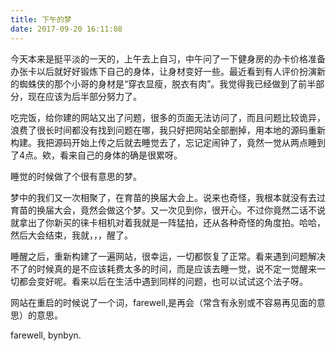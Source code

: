 ```yaml
---
title: 下午的梦
date: 2017-09-20 16:11:08
---
```


今天本来是挺平淡的一天的，上午去上自习，中午问了一下健身房的办卡价格准备办张卡以后就好好锻炼下自己的身体，让身材变好一些。最近看到有人评价扮演新的蜘蛛侠的那个小哥的身材是“穿衣显瘦，脱衣有肉”。我觉得我已经做到了前半部分，现在应该为后半部分努力了。

<!-- more -->

吃完饭，给你建的网站又出了问题，很多的页面无法访问了，而且问题比较诡异，浪费了很长时间都没有找到问题在哪，我只好把网站全部删掉，用本地的源码重新构建。我把源码开始上传之后就去睡觉去了，忘记定闹钟了，竟然一觉从两点睡到了4点。欸，看来自己的身体的确是很累呀。

睡觉的时候做了个很有意思的梦。

梦中的我们又一次相聚了，在育苗的换届大会上。说来也奇怪，我根本就没有去过育苗的换届大会，竟然会做这个梦。又一次见到你，很开心。不过你竟然二话不说就拿出了你新买的徕卡相机对着我就是一阵猛拍，还从各种奇怪的角度拍。哈哈，然后大会结束，我就，，，醒了。

睡醒之后，重新构建了一遍网站，很幸运，一切都恢复了正常。看来遇到问题解决不了的时候真的是不应该耗费太多的时间，而是应该去睡一觉，说不定一觉醒来一切都会变好呢。看来以后在生活中遇到同样的问题，也可以试试这个法子呀。

网站在重启的时候说了一个词，farewell,是再会（常含有永别或不容易再见面的意思）的意思。

farewell, bynbyn.